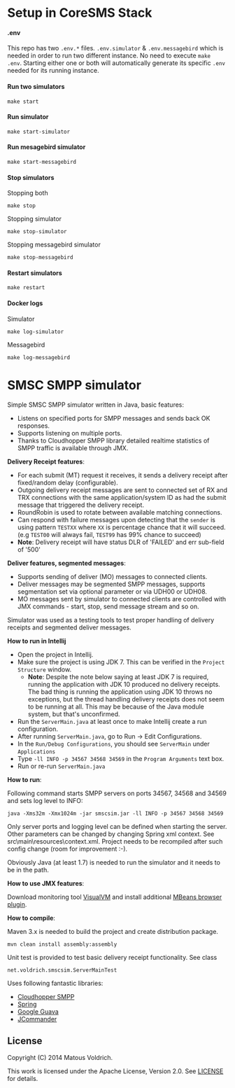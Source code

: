 Setup in CoreSMS Stack
=======

#### .env
This repo has two `.env.*` files. `.env.simulator` & `.env.messagebird` which is needed in order to run two different instance. 
No need to execute `make .env`. Starting either one or both will automatically generate its specific `.env` needed for its running instance.

#### Run two simulators
```
make start
```

#### Run simulator
```
make start-simulator
```

#### Run mesagebird simulator
```
make start-messagebird
```

#### Stop simulators
Stopping both
```
make stop
```

Stopping simulator
```
make stop-simulator
```

Stopping messagebird simulator
```
make stop-messagebird
```

#### Restart simulators
```
make restart
```

#### Docker logs
Simulator
```
make log-simulator
```

Messagebird
```
make log-messagebird
```

SMSC SMPP simulator
=======

Simple SMSC SMPP simulator written in Java, basic features:

* Listens on specified ports for SMPP messages and sends back OK responses.
* Supports listening on multiple ports.
* Thanks to Cloudhopper SMPP library detailed realtime statistics of SMPP traffic is available through JMX.  

**Delivery Receipt features**:

* For each submit (MT) request it receives, it sends a delivery receipt after fixed/random delay (configurable).
* Outgoing delivery receipt messages are sent to connected set of RX and TRX connections with the same application/system ID 
as had the submit message that triggered the delivery receipt. 
* RoundRobin is used to rotate between available matching connections.
* Can respond with failure messages upon detecting that the `sender` is using pattern `TESTXX` where `XX` is percentage chance that it will succeed. (e.g `TEST00` will always fail, `TEST99` has 99% chance to succeed)
* **Note**: Delivery receipt will have status DLR of 'FAILED' and err sub-field of '500' 

**Deliver features, segmented messages**:

* Supports sending of deliver (MO) messages to connected clients.
* Deliver messages may be segmented SMPP messages, supports segmentation set via optional parameter or via UDH00 or UDH08.
* MO messages sent by simulator to connected clients are controlled with JMX commands - start, stop, send message stream and so on.

Simulator was used as a testing tools to test proper handling of delivery receipts and segmented deliver messages.  

**How to run in Intellij**

* Open the project in Intellij.
* Make sure the project is using JDK 7. This can be verified in the `Project Structure` window.
  * **Note**: Despite the note below saying at least JDK 7 is required, running the application with JDK 10 produced no delivery 
  receipts. The bad thing is running the application using JDK 10 throws no exceptions, but the thread handling delivery receipts 
  does not seem to be running at all. This may be because of the Java module system, but that's unconfirmed.
* Run the `ServerMain.java` at least once to make Intellij create a run configuration.
* After running `ServerMain.java`, go to Run -> Edit Configurations. 
* In the `Run/Debug Configurations`, you should see `ServerMain` under `Applications`
* Type `-ll INFO -p 34567 34568 34569` in the `Program Arguments` text box.
* Run or re-run `ServerMain.java`

**How to run**:

Following command starts SMPP servers on ports 34567, 34568 and 34569 and sets log level to INFO:
 
    java -Xms32m -Xmx1024m -jar smscsim.jar -ll INFO -p 34567 34568 34569

Only server ports and logging level can be defined when starting the server.
Other parameters can be changed by changing Spring xml context. See src\main\resources\context.xml. 
Project needs to be recompiled after such config change (room for improvement :-).

Obviously Java (at least 1.7) is needed to run the simulator and it needs to be in the path.

**How to use JMX features**:

Download monitoring tool [VisualVM](http://visualvm.java.net/download.html) 
and install additional [MBeans browser plugin](http://visualvm.java.net/plugins.html). 

**How to compile**:

Maven 3.x is needed to build the project and create distribution package.
 
    mvn clean install assembly:assembly

Unit test is provided to test basic delivery receipt functionality. See class

    net.voldrich.smscsim.ServerMainTest

Uses following fantastic libraries:

* [Cloudhopper SMPP](https://github.com/twitter/cloudhopper-smpp)
* [Spring](http://projects.spring.io/spring-framework/)
* [Google Guava](https://code.google.com/p/guava-libraries/)
* [JCommander](http://jcommander.org/)
 
License
-------

Copyright (C) 2014 Matous Voldrich.

This work is licensed under the Apache License, Version 2.0. See [LICENSE](License.txt) for details.